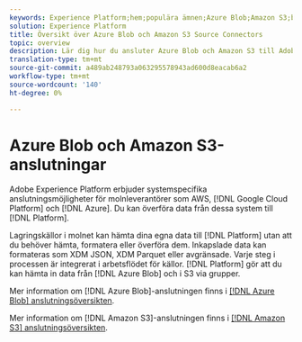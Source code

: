 ```yaml
---
keywords: Experience Platform;hem;populära ämnen;Azure Blob;Amazon S3;blob;Blob;S3;s3
solution: Experience Platform
title: Översikt över Azure Blob och Amazon S3 Source Connectors
topic: overview
description: Lär dig hur du ansluter Azure Blob och Amazon S3 till Adobe Experience Platform med API:er eller användargränssnittet.
translation-type: tm+mt
source-git-commit: a489ab248793a063295578943ad600d8eacab6a2
workflow-type: tm+mt
source-wordcount: '140'
ht-degree: 0%

---
```



# Azure Blob och Amazon S3-anslutningar

Adobe Experience Platform erbjuder systemspecifika anslutningsmöjligheter för molnleverantörer som AWS, [!DNL Google Cloud Platform] och [!DNL Azure]. Du kan överföra data från dessa system till [!DNL Platform].

Lagringskällor i molnet kan hämta dina egna data till [!DNL Platform] utan att du behöver hämta, formatera eller överföra dem. Inkapslade data kan formateras som XDM JSON, XDM Parquet eller avgränsade. Varje steg i processen är integrerat i arbetsflödet för källor. [!DNL Platform] gör att du kan hämta in data från  [!DNL Azure Blob] och i S3 via grupper.

Mer information om [!DNL Azure Blob]-anslutningen finns i [[!DNL Azure Blob] anslutningsöversikten](./blob.md).

Mer information om [!DNL Amazon S3]-anslutningen finns i [[!DNL Amazon S3] anslutningsöversikten](./s3.md).